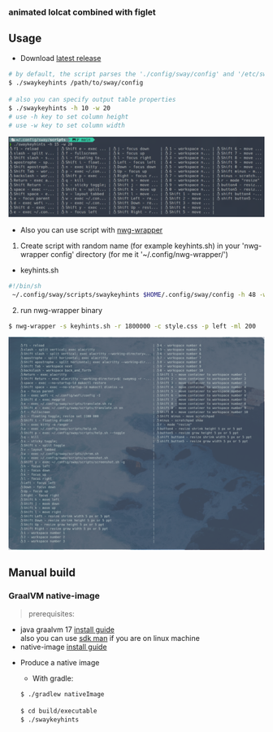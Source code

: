 ### animated lolcat combined with figlet

## Usage
- Download [latest release](https://github.com/owpk/sway-keyhints/releases/tag/1.0)

```bash
# by default, the script parses the './config/sway/config' and '/etc/sway/config' paths
$ ./swaykeyhints /path/to/sway/config

# also you can specify output table properties
$ ./swaykeyhints -h 10 -w 20
# use -h key to set column height
# use -w key to set column width
```

<p align="center">
   <img src="https://github.com/owpk/sway-keyhints/blob/main/github/console.jpg"/>
</p>

 - Also you can use script with [nwg-wrapper](https://github.com/nwg-piotr/nwg-wrapper)

1. Create script with random name (for example keyhints.sh) in your 'nwg-wrapper config' directory (for me it '~/.config/nwg-wrapper/')  

* keyhints.sh
```bash
#!/bin/sh
 ~/.config/sway/scripts/swaykeyhints $HOME/.config/sway/config -h 48 -w 70
```

2. run nwg-wrapper binary 
```bash
$ nwg-wrapper -s keyhints.sh -r 1800000 -c style.css -p left -ml 200
```

<p align="center">
   <img src="https://github.com/owpk/sway-keyhints/blob/main/github/nwg.jpg"/>
</p>

## Manual build
### GraalVM native-image

> prerequisites:
- java graalvm 17 [install guide](https://www.graalvm.org/docs/getting-started/)  
  also you can use [sdk man](https://sdkman.io/install) if you are on linux machine
- native-image [install guide](https://www.graalvm.org/reference-manual/native-image/)

* Produce a native image

   * With gradle:

   ```bash
   $ ./gradlew nativeImage

   $ cd build/executable
   $ ./swaykeyhints
   ```
